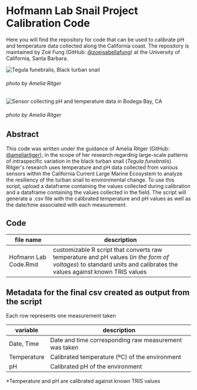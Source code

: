 # Hofmann Lab Snail Project Calibration Code
Here you will find the repository for code that can be used to calibrate pH and temperature data collected along the California coast. The repository is maintained by Zoë Fung (GitHub: [@zoeisabellafung](https://github.com/zoeisabellafung)) at the University of California, Santa Barbara.

![*Tegula funebralis*, Black turban snail](/teggy.JPG?raw=true)
###### photo by Amelia Ritger

![Sensor collecting pH and temperature data in Bodega Bay, CA](/bodega-sun.JPG?raw=true)
###### photo by Amelia Ritger

## Abstract
This code was written under the guidance of Amelia Ritger (GitHub: [@ameliaritger](https://github.com/ameliaritger)), in the scope of her research regarding large-scale patterns of intraspecific variation in the black turban snail (*Tegula funebralis*). Ritger's research uses temperature and pH data collected from various sensors within the California Current Large Marine Ecosystem to analyze the resiliency of the turban snail to environmental change. To use this script, upload a dataframe containing the values collected during calibration and a dataframe containing the values collected in the field. The script will generate a .csv file with the calibrated temperature and pH values as well as the date/time associated with each measurement.

## Code
file name | description 
---|-----------
Hofmann Lab Code.Rmd | customizable R script that converts raw temperature and pH values (*in the form of voltages*) to standard units and calibrates the values against known TRIS values

## Metadata for the final csv created as output from the script

Each row represents one measurement taken	

variable | description
---|---
Date, Time |	Date and time corresponding raw measurement was taken
Temperature	| Calibrated temperature (ºC) of the environment
pH	| Calibrated pH of the environment

*Temperature and pH are calibrated against known TRIS values